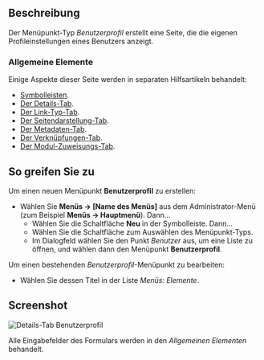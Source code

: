 <!-- Filename: Help4.x:Menu_Item:_User_Profile / Display title: Benutzerprofil -->

## Beschreibung

Der Menüpunkt-Typ *Benutzerprofil* erstellt eine Seite, die die eigenen Profileinstellungen eines Benutzers anzeigt.

### Allgemeine Elemente

Einige Aspekte dieser Seite werden in separaten Hilfsartikeln behandelt:

* [Symbolleisten](jdocmanual?article=help/common-elements/toolbars).
* [Der Details-Tab](jdocmanual?article=help/menu-items-common/menu-item-details).
* [Der Link-Typ-Tab](jdocmanual?article=help/menu-items-common/menu-item-link-type).
* [Der Seitendarstellung-Tab](jdocmanual?article=help/menu-items-common/menu-item-page-display).
* [Der Metadaten-Tab](jdocmanual?article=help/menu-items-common/menu-item-metadata).
* [Der Verknüpfungen-Tab](jdocmanual?article=help/common-elements/edit-associations).
* [Der Modul-Zuweisungs-Tab](jdocmanual?article=help/menu-items-common/menu-item-module-assignment).

## So greifen Sie zu

Um einen neuen Menüpunkt **Benutzerprofil** zu erstellen:

- Wählen Sie **Menüs → \[Name des Menüs\]** aus dem Administrator-Menü (zum Beispiel **Menüs → Hauptmenü**). Dann...
  - Wählen Sie die Schaltfläche **Neu** in der Symbolleiste. Dann...
  - Wählen Sie die Schaltfläche zum Auswählen des Menüpunkt-Typs.
  - Im Dialogfeld wählen Sie den Punkt *Benutzer* aus, um eine Liste zu öffnen, und wählen dann den Menüpunkt **Benutzerprofil**.

Um einen bestehenden *Benutzerprofil*-Menüpunkt zu bearbeiten:

- Wählen Sie dessen Titel in der Liste *Menüs: Elemente*.

## Screenshot

![Details-Tab Benutzerprofil](../../../de/images/menu-items/users-user-profile-details-tab.png)

Alle Eingabefelder des Formulars werden in den *Allgemeinen Elementen* behandelt.
